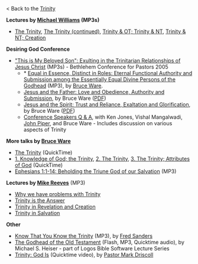 < Back to the [Trinity](Trinity "Trinity")

**Lectures by [Michael Williams](Michael_Williams "Michael Williams") (MP3s)**

-   [The Trinity](http://worldwidefreeresources.com/upload/ST200_Lecture_17.mp3),
    [The Trinity (continued)](http://worldwidefreeresources.com/upload/ST200_Lecture_18.mp3),
    [Trinity & OT; Trinity & NT](http://worldwidefreeresources.com/upload/ST200_Lecture_19.mp3),
    [Trinity & NT; Creation](http://worldwidefreeresources.com/upload/ST200_Lecture_20.mp3)

**Desiring God Conference**

-   ["This is My Beloved Son": Exulting in the Trinitarian Relationships of Jesus Christ](http://www.desiringgod.org/news_events/bcp/bcp05/media.html)
    (MP3s) - Bethlehem Conference for Pastors 2005
    -   \*
        [Equal in Essence, Distinct in Roles: Eternal Functional Authority and Submission among the Essentially Equal Divine Persons of the Godhead](http://www.sbts.edu/MP3/faculty/20061018ware.mp3)
        (MP3), by [Bruce Ware](Bruce_Ware "Bruce Ware").
    -   [Jesus and the Father: Love and Obedience, Authority and Submission](http://www.desiringgod.org/media/mp3/conferences/bcp2005/03_20050201_ware_pt2.mp3),
        by Bruce Ware
        ([PDF](http://desiringgod.org/media/pdf/bcp/2005/session_2_outline.pdf))
    -   [Jesus and the Spirit: Trust and Reliance, Exaltation and Glorification](http://www.desiringgod.org/media/mp3/conferences/bcp2005/05_20050201_ware_pt3.mp3),
        by Bruce Ware
        ([PDF](http://desiringgod.org/media/pdf/bcp/2005/session_3_outline.pdf))
    -   [Conference Speakers Q & A](http://www.desiringgod.org/media/mp3/conferences/bcp2005/07_20050202_panel.mp3),
        with Ken Jones, Vishal Mangalwadi,
        [John Piper](John_Piper "John Piper"), and Bruce Ware - Includes
        discussion on various aspects of Trinity


**More talks by [Bruce Ware](Bruce_Ware "Bruce Ware")**

-   [The Trinity](http://biblicaltraining.org/audio/TH103/theology_s_03_QT-high.mov)
    (QuickTime)
-   [1. Knowledge of God; the Trinity](http://biblicaltraining.org/audio/TH503/theology_1_12_QT-high.mov),
    [2. The Trinity](http://biblicaltraining.org/audio/TH503/theology_1_13_QT-high.mov),
    [3. The Trinity; Attributes of God](http://biblicaltraining.org/audio/TH503/theology_1_14_QT-high.mov)
    (QuickTime)
-   [Ephesians 1:1-14: Beholding the Triune God of our Salvation](http://www.sbts.edu/MP3/spring2006/20060209ware.mp3)
    (MP3)

**Lectures by [Mike Reeves](Mike_Reeves "Mike Reeves")** (MP3)

-   [Why we have problems with Trinity](http://theologynetwork.org/download/mike-reeves-trinity-1)
-   [Trinity is the Answer](http://theologynetwork.org/download/mike-reeves-trinity-2)
-   [Trinity in Revelation and Creation](http://theologynetwork.org/download/mike-reeves-trinity-3)
-   [Trinity in Salvation](http://theologynetwork.org/download/mike-reeves-trinity-4)

**Other**

-   [Know That You Know the Trinity](http://www.graceevfree.org/Portals/0/media/sermon_20081116.mp3)
    (MP3), by [Fred Sanders](Fred_Sanders)
-   [The Godhead of the Old Testament](http://www.logos.com/media/lecture/heiser/LectureSeries-Heiser.html)
    (Flash, MP3, Quicktime audio), by Michael S. Heiser - part of Logos
    Bible Software Lecture Series
-   [Trinity: God Is](http://cdn.marshillchurch.org/media/2008/03/30/20080330_trinity-god-is_vodcast_video.m4v)
    (Quicktime video), by [Pastor Mark Driscoll](Mark_Driscoll)



